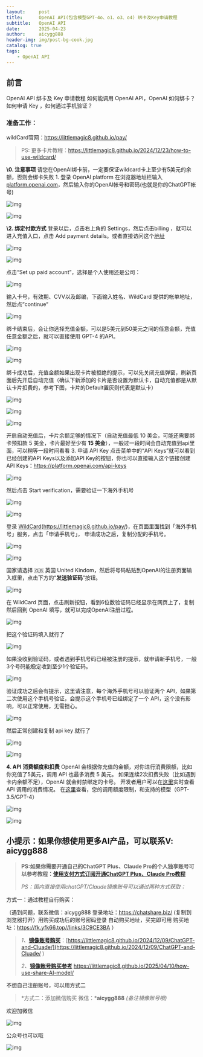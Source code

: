 ```yaml
---
layout:     post
title:      OpenAI API(包含模型GPT-4o、o1、o3、o4) 绑卡及Key申请教程
subtitle:   OpenAI API
date:       2025-04-23
author:     aicygg888
header-img: img/post-bg-cook.jpg
catalog: true
tags:
    - OpenAI API
---
```


## **前言**

OpenAI API 绑卡及 Key 申请教程 如何能调用 OpenAI API，OpenAI 如何绑卡？如何申请 Key ，如何通过手机验证？

### 准备工作：

wildCard官网：https://littlemagic8.github.io/pay/ 

> PS: 更多卡片教程：https://littlemagic8.github.io/2024/12/23/how-to-use-wildcard/

**\0. 注意事项** 请您在OpenAI绑卡前，一定要保证wildcard卡上至少有5美元的余额，否则会绑卡失败  1. 登录 OpenAI platform 在浏览器地址栏输入 [platform.openai.com](https://platform.openai.com/)，然后输入你的OpenAI帐号和密码(也就是你的ChatGPT帐号)   

![img](https://picx.zhimg.com/80/v2-f9f20c56408d995a65e2eca7087f5c51_720w.png)

![img](https://pic1.zhimg.com/80/v2-9919e9af8a1b23dc1f3baa5aca8f7f41_720w.png)

   **\2. 绑定付款方式** 登录以后，点击右上角的  Settings，然后点击billing ，就可以进入充值入口，点击 Add payment details。或者直接访问这个[地址 ](https://platform.openai.com/settings/organization/billing/overview) 

![img](https://picx.zhimg.com/80/v2-f3169e91b07bcb40a84bc9ad30f00f2d_720w.png)



  

![img](https://pic1.zhimg.com/80/v2-ffa8c4a484f31d83ceceab8a2f1a1ddc_720w.jpg)

  点击“Set up paid account”，选择是个人使用还是公司： 

![img](https://pic1.zhimg.com/80/v2-c8366f8ffa4fef90e0858945bd3cad95_720w.png)

  输入卡号，有效期、CVV以及邮编，下面输入姓名、WildCard 提供的帐单地址，然后点“continue“

![img](https://picx.zhimg.com/80/v2-c6ffda5c352c8da65fb55ad137756a5a_720w.png)

 绑卡结束后，会让你选择充值金额，可以是5美元到50美元之间的任意金额，充值任意金额之后，就可以直接使用 GPT-4 的API。  

![img](https://pica.zhimg.com/80/v2-ae6d78940f805f2087d9a58d7b2b4711_720w.png)



![img](https://pica.zhimg.com/80/v2-1f2077e8eea99e941d5970bad3c54a0c_720w.png)



  绑卡成功后，充值金额如果出现卡片被拒绝的提示，可以先关闭充值弹窗，刷新页面后先开启自动充值（确认下新添加的卡片是否设置为默认卡，自动充值都是从默认卡片扣费的，参考下图，卡片的Default置灰则代表是默认卡）

![img](https://picx.zhimg.com/80/v2-71e28b8b432b8534f077214dba45e4d4_720w.png)

![img](https://pica.zhimg.com/80/v2-8e65286616c86740f56100b28f12460d_720w.png)



![img](https://pic1.zhimg.com/80/v2-f6e3b4e17598a4a2cd71fb36202e30e2_720w.png)



  开启自动充值后，卡片余额足够的情况下（自动充值最低 10 美金，可能还需要绑卡预扣款 5 美金，卡片最好至少有 **15 美金**），一般过一段时间会自动充值到api里面，可以稍等一段时间看看   3. 申请 API Key 点击菜单中的“API Keys”就可以看到已经创建的API Keys以及添加API Key的按钮，你也可以直接输入这个链接创建API Keys：https://platform.openai.com/api-keys 

![img](https://picx.zhimg.com/80/v2-3dfb8eacad081db9fc978e3cdf85a930_720w.jpg)



  然后点击 Start verification，需要验证一下海外手机号 

![img](https://picx.zhimg.com/80/v2-b1b908d0bc8a399295c38c9e15205826_720w.jpg)





![img](https://pica.zhimg.com/80/v2-26ba8e1ced86f4b0f33a75de5dac7d69_720w.jpg)



登录 [WildCard](https://littlemagic8.github.io/pay/)(https://littlemagic8.github.io/pay/)，在页面里面找到「海外手机号」服务，点击「申请手机号」， 申请成功之后，复制分配的手机号。

![img](https://picx.zhimg.com/80/v2-eca4d2669f4d00f0dfd43752ea2ea632_720w.png)

 

![img](https://pic1.zhimg.com/80/v2-ce781c13be41baf35151f393acfd01b7_720w.png)



国家请选择 🇬🇧 英国 United Kindom，然后将号码粘贴到OpenAI的注册页面输入框里，点击下方的“**发送验证码**”按钮。

![img](https://picx.zhimg.com/80/v2-a30050b9f88da5c538362b6997ec878d_720w.png)



在 WildCard 页面，点击刷新按钮，看到6位数验证码已经显示在网页上了，复制然后回到 OpenAI 填写，就可以完成OpenAI注册过程。

![img](https://picx.zhimg.com/80/v2-8b231605cb2ba0069e8679e7bb0f506a_720w.png)



把这个验证码填入就行了 

![img](https://picx.zhimg.com/80/v2-88723c64033357e6c0b83da51dea25f3_720w.jpg)

如果没收到验证码，或者遇到手机号码已经被注册的提示，就申请新手机号，一般3个号码能稳定收到至少1个验证码。 

![img](https://picx.zhimg.com/80/v2-28e5be3ed14a7ac2c0f8c34c7f37cc74_720w.png)

验证成功之后会有提示，这里请注意，每个海外手机号可以验证两个 API，如果第二次使用这个手机号验证，会提示这个手机号已经绑定了一个 API，这个没有影响，可以正常使用，无需担心。 

![img](https://picx.zhimg.com/80/v2-4f03d51e82867360cb7e42056947cde0_720w.jpg)



然后正常创建和复制 api key 就行了

![img](https://picx.zhimg.com/80/v2-48d6aeff9bb4ae2dac0d59d550dcb061_720w.jpg)



![img](https://pic1.zhimg.com/80/v2-c348007255dc48c4c1a84c252b751bf6_720w.jpg)



  **4. API 消费额度和扣费** OpenAI 会根据你充值的金额，对你进行消费限额，比如你充值了5美元，调用 API 也最多消费 5 美元。  如果连续2次扣费失败（比如遇到卡内余额不足），OpenAI 就会封禁绑定的卡号。  开发者用户可以在[这里](https://platform.openai.com/usage)实时查看 API 调用的消费情况。 在[这里](https://platform.openai.com/account/limits)查看，您的调用额度限制，和支持的模型（GPT-3.5/GPT-4） 

![img](https://picx.zhimg.com/80/v2-fdd99b4bdff456698ff3f4e34fc9f0e5_720w.png)

 

![img](https://pica.zhimg.com/80/v2-a05dcd2ffb52ad6a177b6f42426046a6_720w.png)

## 小提示：如果你想使用更多AI产品，可以联系V: aicygg888

> **PS:如果你需要开通自己的ChatGPT Plus、Claude Pro的个人独享账号可以参考教程：**[**使用支付方式订阅开通ChatGPT Plus、Claude Pro教程**](https://littlemagic8.github.io/2024/09/04/update-ChatGPT-Plus/) 
>
> *PS：国内直接使用chatGPT/Claude镜像账号可以通过两种方式获取：*

方式一：通过教程自行购买：

（遇到问题，联系微信：aicygg888
登录地址：https://chatshare.biz/ (复制到浏览器打开）用购买成功后的账号密码登录
自动购买地址，买完即可用 购买地址：https://fk.yfk66.top//links/3C9CE3BA ）

> *1、*[**镜像账号购买**](https://littlemagic8.github.io/2024/12/09/ChatGPT-and-Cluade/)：[https://littlemagic8.github.io/2024/12/09/ChatGPT-and-Cluade/](https://littlemagic8.github.io/2024/12/09/ChatGPT-and-Cluade/ ) 
>
> *2、*[**镜像账号购买参考**](https://littlemagic8.github.io/2025/04/10/how-use-share-AI-model/) https://littlemagic8.github.io/2025/04/10/how-use-share-AI-model/

不想自己注册账号，可以用方式二

> *方式二：添加微信购买 微信：***aicygg888** *(备注镜像账号哦)*

欢迎加微信

![img](https://picx.zhimg.com/80/v2-46f7cfd62d1e94381388ab08b0fea3af_720w.png)

公众号也可以哦

![img](https://pic1.zhimg.com/80/v2-4e622b64238b20948a02e0c988ca5704_720w.png)





